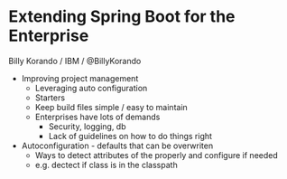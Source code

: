 # Extending Spring Boot for the Enterprise

Billy Korando / IBM / @BillyKorando


  * Improving project management
    * Leveraging auto configuration
    * Starters
    * Keep build files simple / easy to maintain
    * Enterprises have lots of demands
      * Security, logging, db
      * Lack of guidelines on how to do things right
  * Autoconfiguration - defaults that can be overwriten
    * Ways to detect attributes of the properly and configure if needed
    * e.g. dectect if class is in the classpath